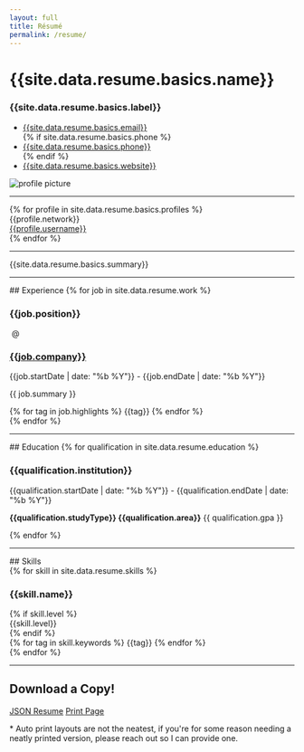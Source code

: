 ```yaml
---
layout: full
title: Résumé
permalink: /resume/
---
```


<div class="row mt-3 equal">
    <div class="col-xs-8">
        <h1>{{site.data.resume.basics.name}}</h1>
        <h3>{{site.data.resume.basics.label}}</h3>
        <ul class="list-unstyled mt-1">
            <li><a href="mail:{{site.data.resume.basics.email}}" class="hide-print-url"><i class="fas fa-envelope mr-1"></i> {{site.data.resume.basics.email}}</a></li>
            {% if site.data.resume.basics.phone %}<li><a href="tel:{{site.data.resume.basics.phone}}" class="hide-print-url"><i class="fas fa-phone mr-1"></i> {{site.data.resume.basics.phone}}</a></li> {% endif %}
            <li><a href="{{site.data.resume.basics.website}}" class="hide-print-url"><i class="fas fa-globe-americas mr-1"></i> {{site.data.resume.basics.website}}</a></li>
        </ul>
    </div>
    <div class="col-xs-4">
        <img src="{{site.data.resume.basics.picture}}" alt="profile picture" class="pull-right img-responsive"/>
    </div>
</div>
<hr>
<div class="row">
    {% for profile in site.data.resume.basics.profiles %}
    <div class="col-xs-{{12  | divided_by:site.data.resume.basics.profiles.size | round }}">
        <div>{{profile.network}}</div>
        <div><a href="{{profile.url}}" class="hide-print-url" target="_blank">{{profile.username}}</a></div>
    </div>
    {% endfor %}
</div>
<hr>
<div class="row">
    <div class="col-sm-12">{{site.data.resume.basics.summary}}</div>
</div>
<hr>
## Experience
{% for job in site.data.resume.work %}
<div class="row">
    <div class="col-lg-11 col-lg-offset-1">
        <div class="row">
            <div class="col-sm-9">
                <h3 class="d-inline-block">{{job.position}}</h3>&nbsp;@&nbsp;<a href="{{job.website}}" class="hide-print-url" target="_blank"><h3 class="d-inline-block">{{job.company}}</h3></a>
            </div>
            <div class="col-sm-3 text-right text-muted">
                <span class="mt-1 d-block">{{job.startDate | date: "%b %Y"}} - {{job.endDate | date: "%b %Y"}}</span>
            </div>
        </div>
    </div>
    <div class="col-lg-11 col-lg-offset-1 mb-1">
        <p>{{ job.summary }}</p>
        <div class="tags">
            {% for tag in job.highlights %}
            <span class="badge">{{tag}}</span>
            {% endfor %}
        </div>
    </div>
</div>
{% endfor %}
<hr>
## Education
{% for qualification in site.data.resume.education %}
<div class="row">
    <div class="col-lg-11 col-lg-offset-1">
        <div class="row">
            <div class="col-sm-9">
                <h3 class="d-inline-block">{{qualification.institution}}</h3>
            </div>
            <div class="col-sm-3 text-right text-muted">
                <span class="mt-1 d-block">{{qualification.startDate | date: "%b %Y"}} - {{qualification.endDate | date: "%b %Y"}}</span>
            </div>
        </div>
    </div>
    <div class="col-lg-11 col-lg-offset-1 mb-1">
        <p><strong>{{qualification.studyType}}&nbsp;{{qualification.area}}</strong>&nbsp;{{ qualification.gpa }}</p>
    </div>
</div>
{% endfor %}
<hr>
## Skills
<div class="row">
    <div class="col-lg-11 col-lg-offset-1">
        <div class="row">
        {% for skill in site.data.resume.skills %}
            <div class="col-md-6 mb-1">
                <div class="row">
                    <div class="col-sm-9">
                        <h3 class="d-inline-block">{{skill.name}}</h3>
                    </div>
                    {% if skill.level %}<div class="col-sm-3 text-right text-muted hidden-print">
                        <span class="mt-1 d-block">{{skill.level}}</span>
                    </div>{% endif %}
                </div>
                <div class="row">
                    <div class="col-sm-12">
                        <div class="tags">
                            {% for tag in skill.keywords %}
                            <span class="badge">{{tag}}</span>
                            {% endfor %}
                        </div>
                    </div>
                </div>
            </div>
        {% endfor %}
        </div>
    </div>
</div>
<hr class="hidden-print">
<h2 class="hidden-print">Download a Copy!</h2>
<div class="row hidden-print">
    <div class="col-lg-12 mt-1">
        <a href="/resume.json" target="_blank" class="btn btn-lg btn-success">JSON Resume</a>
        <a href="#" onclick="window.print();" class="btn btn-lg btn-success">Print Page</a>
    </div>
    <div class="col-lg-12 mt-1">
        <p class="text-muted">* Auto print layouts are not the neatest, if you're for some reason needing a neatly printed version, please reach out so I can provide one.</p>
    </div>
</div>